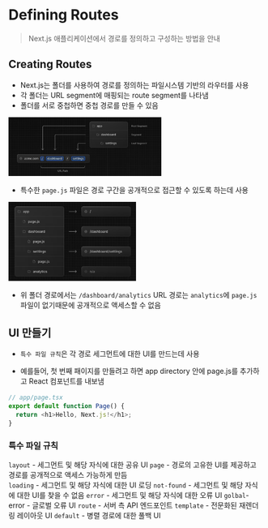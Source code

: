 # Defining Routes

> Next.js 애플리케이션에서 경로를 정의하고 구성하는 방법을 안내

## Creating Routes

- Next.js는 폴더를 사용하여 경로를 정의하는 파일시스템 기반의 라우터를 사용
- 각 폴더는 URL segment에 매핑되는 route segment를 나타냄
- 폴더를 서로 중첩하면 중첩 경로를 만들 수 있음

<img src="images/DefiningRoutes-1.png" width="60%"></img>

- 특수한 <code>page.js</code> 파일은 경로 구간을 공개적으로 접근할 수 있도록 하는데 사용

<img src="images/DefiningRoutes-2.png" width="50%"></img>

- 위 폴더 경로에서는 <code>/dashboard/analytics</code> URL 경로는 <code>analytics</code>에 <code>page.js</code> 파일이 없기때문에 공개적으로 액세스할 수 없음

## UI 만들기

- <code>특수 파일 규칙</code>은 각 경로 세그먼트에 대한 UI를 만드는데 사용

- 예를들어, 첫 번째 패이지를 만들려고 하면 app directory 안에 page.js를 추가하고 React 컴포넌트를 내보냄

```typescript
// app/page.tsx
export default function Page() {
  return <h1>Hello, Next.js!</h1>;
}
```

### 특수 파일 규칙

<code>layout</code> - 세그먼트 및 해당 자식에 대한 공유 UI
<code>page</code> - 경로의 고유한 UI를 제공하고 경로를 공개적으로 액세스 가능하게 만듬  
<code>loading</code> - 세그먼트 및 해당 자식에 대한 UI 로딩
<code>not-found</code> - 세그먼트 및 해당 자식에 대한 UI를 찾을 수 없음
<code>error</code> - 세그먼트 및 해당 자식에 대한 오류 UI
<code>golbal</code>-error - 글로벌 오류 UI
<code>route</code> - 서버 측 API 엔드포인트
<code>template</code> - 전문화된 재렌더링 레이아웃 UI
<code>default</code> - 병렬 경로에 대한 풀백 UI
